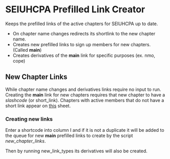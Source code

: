 # SEIUHCPA Prefilled Link Creator
Keeps the prefilled links of the active chapters for SEIUHCPA up to date.
* On chapter name changes redirects its shortlink to the new chapter name.
* Creates new prefilled links to sign up members for new chapters. (Called **main**)
* Creates derivatives of the **main** link for specific purposes (ex. nmo, cope)  
## New Chapter Links
While chapter name changes and derivatives links require no input to run. 
Creating the **main** link for new chapters requires that new chapter to have a *slashcode* (or short_link).
Chapters with active members that do not have a short link appear on [this](https://docs.google.com/spreadsheets/d/1MG6AxgghvMBFw-wWg1BgkPNy3AwYm3DZ-qfGhEJbSfc/edit#gid=0) sheet.
### Creating new links
Enter a shortcode into column I and if it is not a duplicate it will be added to the queue for new **main** prefilled links to create by the script *new_chapter_links*.

Then by running new_link_types its derivatives will also be created.
